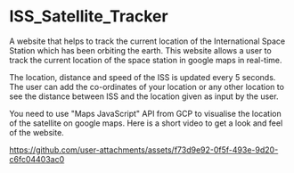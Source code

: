 # ISS_Satellite_Tracker

A website that helps to track the current location of the International Space Station which has been orbiting the earth.
This website allows a user to track the current location of the space station in google maps in real-time.

The location, distance and speed of the ISS is updated every 5 seconds. 
The user can add the co-ordinates of your location or any other location to see the distance between ISS and the location given as input by the user.

You need to use "Maps JavaScript" API from GCP to visualise the location of the satellite on google maps. Here is a short video to get a look and feel of the website. 

https://github.com/user-attachments/assets/f73d9e92-0f5f-493e-9d20-c6fc04403ac0

